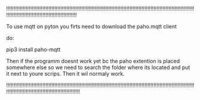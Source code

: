 !!!!!!!!!!!!!!!!!!!!!!!!!!!!!!!!!!!!!!!!!!!!!!!!!!!!!!!!!!!!!!!!!!!!!!!!!!!!!!!!!!!!!!!!!!!!!!!!!!!!!!!!!!!!!!!!!!!!!!!!!!!!!!!!!!!!!!!!!!!!!!!!!!!!!!!!!!!!!!!!!!!!!!!!!!!!

To use mqtt on pyton you firts need to download the paho.mqtt client

do:

pip3 install paho-mqtt

Then if the programm doesnt work yet bc the paho extention is placed somewhere else so we need to search the folder where its located and put it next to youre scrips. Then it wil normaly work.

!!!!!!!!!!!!!!!!!!!!!!!!!!!!!!!!!!!!!!!!!!!!!!!!!!!!!!!!!!!!!!!!!!!!!!!!!!!!!!!!!!!!!!!!!!!!!!!!!!!!!!!!!!!!!!!!!!!!!!!!!!!!!!!!!!!!!!!!!!!!!!!!!!!!!!!!!!!!!!!!!!!!!!!!!!!!!!